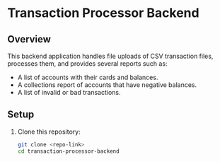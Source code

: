 # Transaction Processor Backend

## Overview
This backend application handles file uploads of CSV transaction files, processes them, and provides several reports such as:
- A list of accounts with their cards and balances.
- A collections report of accounts that have negative balances.
- A list of invalid or bad transactions.

## Setup

1. Clone this repository:
   ```bash
   git clone <repo-link>
   cd transaction-processor-backend